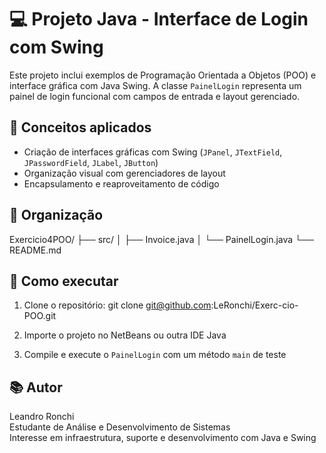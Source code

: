 
# 💻 Projeto Java - Interface de Login com Swing

Este projeto inclui exemplos de Programação Orientada a Objetos (POO) e interface gráfica com Java Swing. 
A classe `PainelLogin` representa um painel de login funcional com campos de entrada e layout gerenciado.

## 🧠 Conceitos aplicados

- Criação de interfaces gráficas com Swing (`JPanel`, `JTextField`, `JPasswordField`, `JLabel`, `JButton`)
- Organização visual com gerenciadores de layout
- Encapsulamento e reaproveitamento de código

## 📁 Organização

Exercicio4POO/
├── src/
│   ├── Invoice.java
│   └── PainelLogin.java
└── README.md

## 🚀 Como executar

1. Clone o repositório:
   git clone git@github.com:LeRonchi/Exerc-cio-POO.git

2. Importe o projeto no NetBeans ou outra IDE Java

3. Compile e execute o `PainelLogin` com um método `main` de teste

## 📚 Autor

Leandro Ronchi  
Estudante de Análise e Desenvolvimento de Sistemas  
Interesse em infraestrutura, suporte e desenvolvimento com Java e Swing
